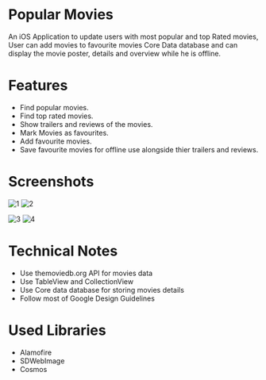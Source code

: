# Popular Movies
An iOS Application to update users with most popular and top Rated movies, 
User can add movies to favourite movies Core Data database and can display the movie poster, details and overview while he is offline.

# Features
- Find popular movies.
- Find top rated movies.
- Show trailers and reviews of the movies.
- Mark Movies as favourites.
- Add favourite movies.
- Save favourite movies for offline use alongside thier trailers and reviews.

# Screenshots
![1](https://user-images.githubusercontent.com/23015521/56775598-967eaa80-677c-11e9-90b3-93613cc5fbea.png) 
![2](https://user-images.githubusercontent.com/23015521/56775610-ac8c6b00-677c-11e9-99ec-6caadb12e429.png)
  
![3](https://user-images.githubusercontent.com/23015521/56775619-b7df9680-677c-11e9-81f6-8ecb83a304ff.png)
![4](https://user-images.githubusercontent.com/23015521/56775629-c0d06800-677c-11e9-924a-e1d1d82197f3.png)

# Technical Notes
- Use themoviedb.org API for movies data
- Use TableView and CollectionView
- Use Core data database for storing movies details
- Follow most of Google Design Guidelines

# Used Libraries
- Alamofire
- SDWebImage 
- Cosmos


